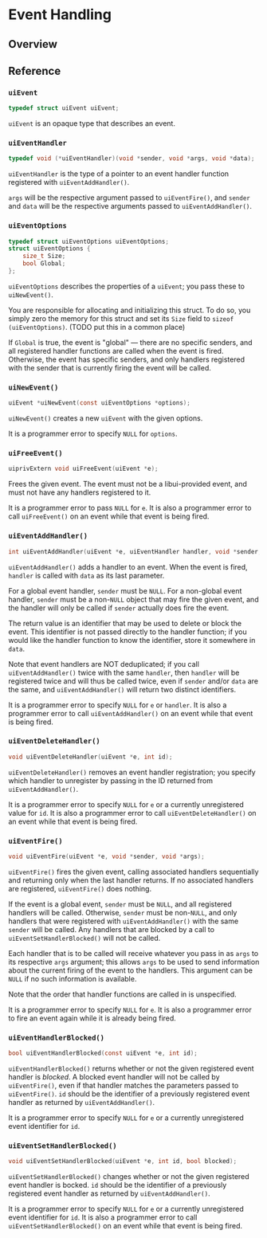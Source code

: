 <!-- 7 may 2019 -->

# Event Handling

## Overview

## Reference

### `uiEvent`

```c
typedef struct uiEvent uiEvent;
```

`uiEvent` is an opaque type that describes an event.

### `uiEventHandler`

```c
typedef void (*uiEventHandler)(void *sender, void *args, void *data);
```

`uiEventHandler` is the type of a pointer to an event handler function registered with `uiEventAddHandler()`.

`args` will be the respective argument passed to `uiEventFire()`, and `sender` and `data` will be the respective arguments passed to `uiEventAddHandler()`.

### `uiEventOptions`

```c
typedef struct uiEventOptions uiEventOptions;
struct uiEventOptions {
	size_t Size;
	bool Global;
};
```

`uiEventOptions` describes the properties of a `uiEvent`; you pass these to `uiNewEvent()`.

You are responsible for allocating and initializing this struct. To do so, you simply zero the memory for this struct and set its `Size` field to `sizeof (uiEventOptions)`. (TODO put this in a common place)

If `Global` is true, the event is "global" — there are no specific senders, and all registered handler functions are called when the event is fired. Otherwise, the event has specific senders, and only handlers registered with the sender that is currently firing the event will be called.

### `uiNewEvent()`

```c
uiEvent *uiNewEvent(const uiEventOptions *options);
```

`uiNewEvent()` creates a new `uiEvent` with the given options.

It is a programmer error to specify `NULL` for `options`.

### `uiFreeEvent()`

```c
uiprivExtern void uiFreeEvent(uiEvent *e);
```

Frees the given event. The event must not be a libui-provided event, and must not have any handlers registered to it.

It is a programmer error to pass `NULL` for `e`. It is also a programmer error to call `uiFreeEvent()` on an event while that event is being fired.

### `uiEventAddHandler()`

```c
int uiEventAddHandler(uiEvent *e, uiEventHandler handler, void *sender, void *data);
```

`uiEventAddHandler()` adds a handler to an event. When the event is fired, `handler` is called with `data` as its last parameter.

For a global event handler, `sender` must be `NULL`. For a non-global event handler, `sender` must be a non-`NULL` object that may fire the given event, and the handler will only be called if `sender` actually does fire the event.

The return value is an identifier that may be used to delete or block the event. This identifier is not passed directly to the handler function; if you would like the handler function to know the identifier, store it somewhere in `data`.

Note that event handlers are NOT deduplicated; if you call `uiEventAddHandler()` twice with the same `handler`, then `handler` will be registered twice and will thus be called twice, even if `sender` and/or `data` are the same, and `uiEventAddHandler()` will return two distinct identifiers.

It is a programmer error to specify `NULL` for `e` or `handler`. It is also a programmer error to call `uiEventAddHandler()` on an event while that event is being fired.

### `uiEventDeleteHandler()`

```c
void uiEventDeleteHandler(uiEvent *e, int id);
```

`uiEventDeleteHandler()` removes an event handler registration; you specify which handler to unregister by passing in the ID returned from `uiEventAddHandler()`.

It is a programmer error to specify `NULL` for `e` or a currently unregistered value for `id`. It is also a programmer error to call `uiEventDeleteHandler()` on an event while that event is being fired.

### `uiEventFire()`

```c
void uiEventFire(uiEvent *e, void *sender, void *args);
```

`uiEventFire()` fires the given event, calling associated handlers sequentially and returning only when the last handler returns. If no associated handlers are registered, `uiEventFire()` does nothing.

If the event is a global event, `sender` must be `NULL`, and all registered handlers will be called. Otherwise, `sender` must be non-`NULL`, and only handlers that were registered with `uiEventAddHandler()` with the same `sender` will be called. Any handlers that are blocked by a call to `uiEventSetHandlerBlocked()` will not be called.

Each handler that is to be called will receive whatever you pass in as `args` to its respective `args` argument; this allows `args` to be used to send information about the current firing of the event to the handlers. This argument can be `NULL` if no such information is available.

Note that the order that handler functions are called in is unspecified.

It is a programmer error to specify `NULL` for `e`. It is also a programmer error to fire an event again while it is already being fired.

### `uiEventHandlerBlocked()`

```c
bool uiEventHandlerBlocked(const uiEvent *e, int id);
```

`uiEventHandlerBlocked()` returns whether or not the given registered event handler is *blocked*. A blocked event handler will not be called by `uiEventFire()`, even if that handler matches the parameters passed to `uiEventFire()`. `id` should be the identifier of a previously registered event handler as returned by `uiEventAddHandler()`.

It is a programmer error to specify `NULL` for `e` or a currently unregistered event identifier for `id`.

### `uiEventSetHandlerBlocked()`

```c
void uiEventSetHandlerBlocked(uiEvent *e, int id, bool blocked);
```

`uiEventSetHandlerBlocked()` changes whether or not the given registered event handler is bocked. `id` should be the identifier of a previously registered event handler as returned by `uiEventAddHandler()`.

It is a programmer error to specify `NULL` for `e` or a currently unregistered event identifier for `id`. It is also a programmer error to call `uiEventSetHandlerBlocked()` on an event while that event is being fired.
